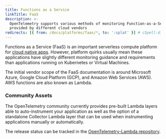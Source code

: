 ```yaml
---
title: Functions as a Service
linkTitle: FaaS
description: >-
  OpenTelemetry supports various methods of monitoring Function-as-a-Service
  provided by different cloud vendors
redirects: [{ from: /docs/platforms/faas/*, to: ':splat' }] # cSpell:disable-line
---
```


Functions as a Service (FaaS) is an important serverless compute platform for
[cloud native apps]. However, platform quirks usually mean these applications
have slightly different monitoring guidance and requirements than applications
running on Kubernetes or Virtual Machines.

The initial vendor scope of the FaaS documentation is around Microsoft Azure,
Google Cloud Platform (GCP), and Amazon Web Services (AWS). AWS functions are
also known as Lambda.

### Community Assets

The OpenTelemetry community currently provides pre-built Lambda layers able to
auto-instrument your application as well as the option of a standalone Collector
Lambda layer that can be used when instrumenting applications manually or
automatically.

The release status can be tracked in the
[OpenTelemetry-Lambda repository](https://github.com/open-telemetry/opentelemetry-lambda).

[cloud native apps]: https://glossary.cncf.io/cloud-native-apps/
